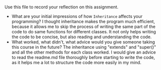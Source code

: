 Use this file to record your reflection on this assignment.

- What are your initial impressions of how `Inheritance` affects your programming?
  I thought inheritance makes the program much efficient, because it allows me to skip the process of writing the same part of the code to do same functions for different classes. It not only helps writing the code to be concise, but also reading and understanding the code.
- What worked, what didn't, what advice would you give someone taking this course in the future?
  The inheritance using "extends" and "super()" and all the other methods for each class worked. I would give an advice to read the readme.md file thoroughly before starting to write the code, as it helps me a lot to structure the code more easily in my mind.

